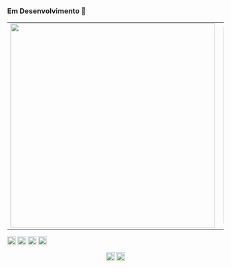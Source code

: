 ### Em Desenvolvimento 👋


<center>
  <table style="overflow:auto">
    <tr>
        <td>
          <img width="475px" align="left" 
               src="https://github-readme-stats.vercel.app/api/top-langs/?username=Ewertton&hide=html&layout=compact&theme=radical" />
        </td>
      <td>
           <img width="455px" align="left" 
                src="https://github-readme-stats.vercel.app/api?username=Ewertton&include_all_commits=true&theme=radical" />
      </td>
    </tr>   
  </table>
</center>
<img src="https://devicons.github.io/devicon/devicon.git/icons/javascript/javascript-original.svg" alt="javascript" width="20" height="20"/>
<img src="https://devicons.github.io/devicon/devicon.git/icons/typescript/typescript-plain.svg" alt="typescript" width="20" height="20"/>
<img src="https://devicons.github.io/devicon/devicon.git/icons/react/react-original-wordmark.svg" alt="react" width="20" height="20"/>
<img src="https://devicons.github.io/devicon/devicon.git/icons/nodejs/nodejs-original.svg" alt="nodejs" width="20" height="20"/></p><p align="center">
<img src="https://devicons.github.io/devicon/devicon.git/icons/css3/css3-original-wordmark.svg" alt="css3"  width="20" height="20"/>
 <img src="https://devicons.github.io/devicon/devicon.git/icons/python/python-original.svg" alt="react" width="20" height="20"/>
</p>
<!--
**Ewertton/Ewertton** is a ✨ _special_ ✨ repository because its `README.md` (this file) appears on your GitHub profile.

Here are some ideas to get you started:

- 🔭 I’m currently working on ...
- 🌱 I’m currently learning ...
- 👯 I’m looking to collaborate on ...
- 🤔 I’m looking for help with ...
- 💬 Ask me about ...
- 📫 How to reach me: ...
- 😄 Pronouns: ...
- ⚡ Fun fact: ...
-->
